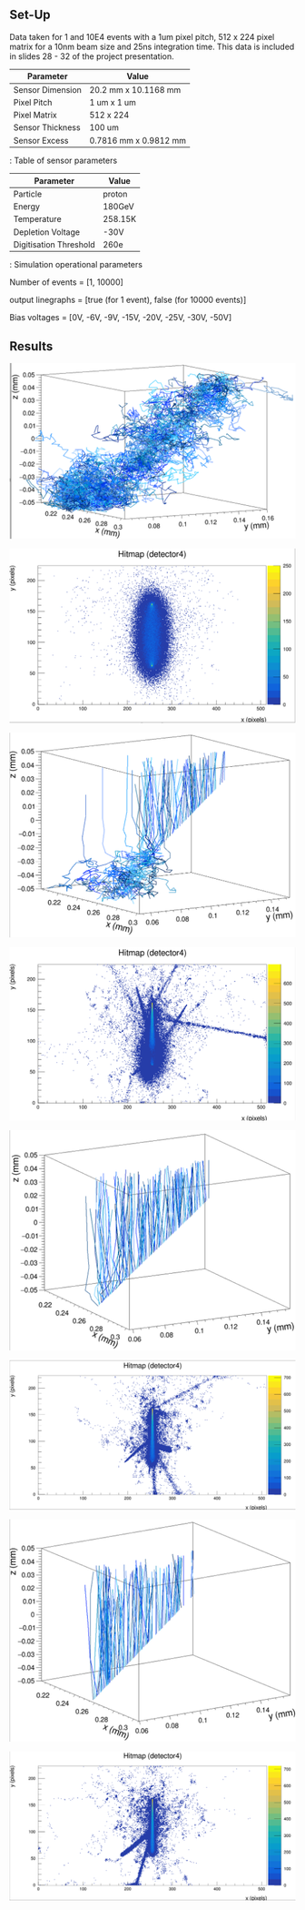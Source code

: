 ## Set-Up

Data taken for 1 and 10E4 events with a 1um pixel pitch, 512 x 224 pixel matrix for a 10nm beam size and 25ns integration time. This data is included in slides 28 - 32 of the project presentation.

| Parameter        | Value                 |
|------------------|-----------------------|
| Sensor Dimension | 20.2 mm x 10.1168 mm  |
| Pixel Pitch      | 1 um x 1 um           |
| Pixel Matrix     | 512 x 224             |
| Sensor Thickness | 100 um                |
| Sensor Excess    | 0.7816 mm x 0.9812 mm |

: Table of sensor parameters

| Parameter              | Value   |
|------------------------|---------|
| Particle               | proton  |
| Energy                 | 180GeV  |
| Temperature            | 258.15K |
| Depletion Voltage      | -30V    |
| Digitisation Threshold | 260e    |

: Simulation operational parameters

Number of events = [1, 10000]

output linegraphs = [true (for 1 event), false (for 10000 events)]

Bias voltages = [0V, -6V, -9V, -15V, -20V, -25V, -30V, -50V]

## Results

![Lineplot at 45 degrees with V_b = 0V, V_depl = -30V](Plots/3D_0V_45deg_woTelescope.png)

![Hitmap at 45 degrees with V_b = 0V, V_depl = -30V](Plots/Hitmap_0V_45deg_woTelescope.png)

![Lineplot at 45 degrees with V_b = -15V, V_depl = -30V](Plots/3D_15V_45deg_woTelescope.png)

![Hitmap at 45 degrees with V_b = -15V, V_depl = -30V](Plots/Hitmap_15V_45deg_woTelescope.png)

![Lineplot at 45 degrees with V_b = -30V, V_depl = -30V](Plots/3D_30V_45deg_woTelescope.png)

![Hitmap at 45 degrees with V_b = -30V, V_depl = -30V](Plots/Hitmap_30V_45deg_woTelescope.png)

![Lineplot at 45 degrees with V_b = -50V, V_depl = -30V](Plots/3D_50V_45deg_woTelescope.png)

![Hitmap at 45 degrees with V_b = -50V, V_depl = -30V](Plots/Hitmap_50V_45deg_woTelescope.png)
